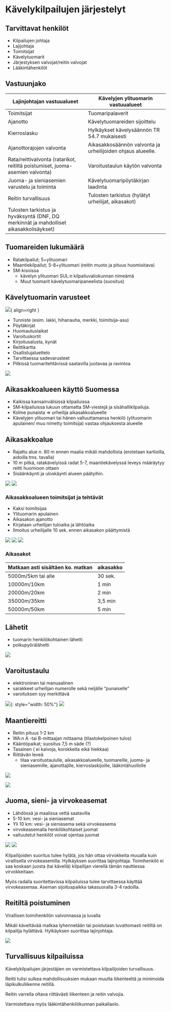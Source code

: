 # Kävelykilpailujen järjestelyt

## Tarvittavat henkilöt

- Kilpailujen johtaja
- Lajijohtaja
- Toimitsijat
- Kävelytuomarit
- Järjestyksen valvojat/reitin valvojat
- Lääkintähenkilöt

## Vastuunjako

| Lajinjohtajan vastuualueet                                                             | Kävelyjen ylituomarin vastuualueet                          |
| -------------------------------------------------------------------------------------- | ----------------------------------------------------------- |
| Toimitsijat                                                                            | Tuomaripalaverit                                            |
| Ajanotto                                                                               | Kävelytuomareiden sijoittelu                                |
| Kierroslasku                                                                           | Hylkäykset kävelysäännön TR 54.7 mukaisesti                 |
| Ajanottorajojen valvonta                                                               | Aikasakkosäännön valvonta ja urheilijoiden ohjaus alueelle. |
| Rata/reittivalvonta (ratarikot, reitiltä poistumiset, juoma-asemien valvonta)          | Varoitustaulun käytön valvonta                              |
| Juoma- ja sieniasemien varustelu ja toiminta                                           | Kävelytuomaripöytäkirjan laadinta                           |
| Reitin turvallisuus                                                                    | Tulosten tarkistus (hylätyt urheilijat, aikasakot)          |
| Tulosten tarkistus ja hyväksyntä (DNF, DQ merkinnät ja mahdolliset aikasakkolisäykset) |                                                             |

## Tuomareiden lukumäärä

- Ratakilpailut; 5+ylituomari
- Maantiekilpailut; 5-8+ylituomari (reitin muoto ja pituus huomioitava)
- SM-kisoissa
  - kävelyn ylituomari SUL:n kilpailuvaliokunnan nimeämä
  - Muut tuomarit kävelytuomaripaneelista (suositus)

## Kävelytuomarin varusteet

![](./img/tuomarin_hihanauha.png){ align=right }

- Tunniste (esim. lakki, hihanauha, merkki, toimitsija-asu)
- Pöytäkirjat
- Huomautuslaikat
- Varoituskortit
- Kirjoitusalusta, kynät
- Reittikartta
- Osallistujaluettelo
- Tarvittaessa sadevarusteet 
- Pitkissä tuomaritehtävissä saatavilla juotavaa ja ravintoa

![](./img/tuomarivalineet.jpg)

## Aikasakkoalueen käyttö Suomessa

- Kaikissa kansainvälisissä kilpailuissa
- SM-kilpailuissa lukuun ottamatta SM-viestejä ja sisähallikilpailuja.
- Kolme punaista => urheilija aikasakkoalueelle
- Kävelyjen ylituomari tai hänen valtuuttamansa henkilö (ylituomarin apulainen/ muu nimetty toimitsija) vastaa ohjauksesta alueelle

## Aikasakkoalue

- Rajattu alue n. 80 m ennen maalia mikäli mahdollista (erotetaan kartioilla, aidoilla tms. tavalla)
- 10 m pitkä, ratakävelyissä radat 5-7, maantiekävelyssä leveys määräytyy reitti huomioon ottaen
- Sisäänkäynti ja uloskäynti alueen päätyihin.

![](./img/aikasakkoalue_radalla.png)
![](./img/aikasakkoalue_maantiella.png)

### Aikasakkoalueen toimitsijat ja tehtävät

- Kaksi toimitsijaa
- Ylituomarin apulainen
- Aikasakon ajanotto
- Kirjataan urheilijan tuloaika ja lähtöaika
- Ilmoitus urheilijalle 10 sek. ennen aikasakon päättymistä

![](./img/aikasakkoalue_ohjaus.png)
![](./img/aikasakkoalue_tulo.png)
![](./img/aikasakkoalue_lahto.png)

### Aikasakot

| Matkaan asti sisältäen ko. matkan | aikasakko |
| --------------------------------- | --------- |
| 5000m/5km tai alle                | 30 sek.   |
| 10000m/10km                       | 1 min     |
| 20000m/20km                       | 2 min     |
| 35000m/35km                       | 3,5 min   |
| 50000m/50km                       | 5 min     |

## Lähetit

- tuomarin henkilökohtainen lähetti 
- polkupyörälähetti

![](./img/lahetti_polkupyora.png)

## Varoitustaulu

- elektroninen tai manuaalinen
- sarakkeet urheilijan numerolle sekä neljälle “punaiselle”
- varoituksen syy merkittävä

![](./img/varoitustaulu.jpg){: style="width: 50%"}
![](./img/varoitustaulu_elektroninen.jpg)

## Maantiereitti

- Reitin pituus 1-2 km
- WA:n A -tai B-mittaajan mittaama (tilastokelpoinen tulos)
- Kääntöpaikat; suositus 7,5 m säde (?)
- Tasainen ( ei kaivoja, korokkeita eikä hiekkaa)
- Riittävän leveä 
    - tilaa varoitustaululle, aikasakkoalueelle, tuomareille, juoma- ja sieniasemille, ajanottajille, kierroslaskijoille, lääkintähuollolle

![](./img/reittisuunnitelma.png)

![](./img/kaantopaikka.jpg)

## Juoma, sieni- ja virvokeasemat

- Lähdössä ja maalissa vettä saatavilla
- 5-10 km: vesi- ja sieniasemat
- Yli 10 km: vesi- ja sieniasema sekä virvokeasema
- virvokeasemalla henkilökohtaiset juomat
- valtuutetut henkilöt voivat ojentaa juomat

![](./img/vesiasema.jpg)
![](./img/virvokeasema.jpg)

Kilpailijoiden suoritus tulee hylätä, jos hän ottaa virvokkeita muualla kuin virallisella virvokeasemilla.
Hylkäyksen suorittaa lajinjohtaja.
Toimihenkilö ei saa koskaan juosta (tai kävellä) kilpailijan vierellä tämän nauttiessa virvokkeitaan.

Myös radalla suoritettavissa kilpailuissa tulee tarvittaessa käyttää virvokeasemaa. Aseman sijoituspaikka takasuoralla 3-4 radoilla.

## Reitiltä poistuminen

Virallisen toimihenkilön valvonnassa ja  luvalla

Mikäli käveltävää matkaa lyhennetään tai poistutaan luvattomasti reitiltä on kilpailija hylättävä. Hylkäyksen suorittaa lajinjohtaja.

![](./img/bajamaja.jpg)

## Turvallisuus kilpailuissa

Kävelykilpailujen järjestäjien on varmistettava kilpailijoiden turvallisuus. 

Reitti tulisi sulkea mahdollisuuksien mukaan muulta liikenteeltä ja minimoida läpikulkuliikenne reitillä.

Reitin varrella oltava riittävästi liikenteen ja reitin valvojia.

Varmistettava myös lääkintähenkilökunnan paikallaolo.


